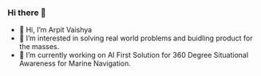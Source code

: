 ### Hi there 👋
- 👋 Hi, I’m Arpit Vaishya
- 👀 I’m interested in solving real world problems and buidling product for the masses.
- 🔭 I’m currently working on AI First Solution for 360 Degree Situational Awareness for Marine Navigation.


